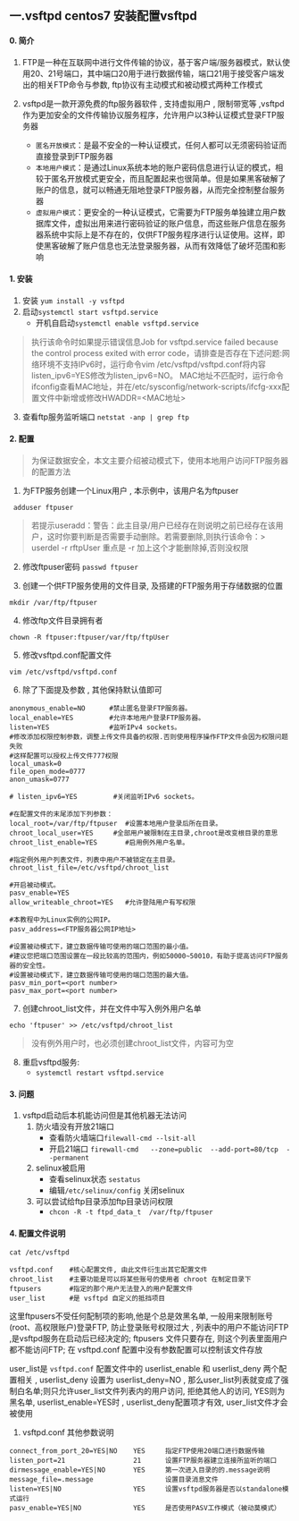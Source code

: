 ## 一.vsftpd centos7 安装配置vsftpd
#### 0. 简介
1. FTP是一种在互联网中进行文件传输的协议，基于客户端/服务器模式，默认使用20、21号端口，其中端口20用于进行数据传输，端口21用于接受客户端发出的相关FTP命令与参数, ftp协议有主动模式和被动模式两种工作模式

2. vsftpd是一款开源免费的ftp服务器软件 , 支持虚拟用户 , 限制带宽等 ,vsftpd作为更加安全的文件传输协议服务程序，允许用户以3种认证模式登录FTP服务器
	- `匿名开放模式`：是最不安全的一种认证模式，任何人都可以无须密码验证而直接登录到FTP服务器
	- `本地用户模式`：是通过Linux系统本地的账户密码信息进行认证的模式，相较于匿名开放模式更安全，而且配置起来也很简单。但是如果黑客破解了账户的信息，就可以畅通无阻地登录FTP服务器，从而完全控制整台服务器
	- `虚拟用户模式`：更安全的一种认证模式，它需要为FTP服务单独建立用户数据库文件，虚拟出用来进行密码验证的账户信息，而这些账户信息在服务器系统中实际上是不存在的，仅供FTP服务程序进行认证使用。这样，即使黑客破解了账户信息也无法登录服务器，从而有效降低了破坏范围和影响

#### 1. 安装
1. 安装 `yum install -y vsftpd`
2. 启动`systemctl start vsftpd.service`
	- 开机自启动`systemctl enable vsftpd.service`
>执行该命令时如果提示错误信息Job for vsftpd.service failed because the control process exited with error code，请排查是否存在下述问题:网络环境不支持IPv6时，运行命令vim /etc/vsftpd/vsftpd.conf将内容listen_ipv6=YES修改为listen_ipv6=NO。 MAC地址不匹配时，运行命令ifconfig查看MAC地址，并在/etc/sysconfig/network-scripts/ifcfg-xxx配置文件中新增或修改HWADDR=<MAC地址>

3. 查看ftp服务监听端口 `netstat -anp | grep ftp`

#### 2. 配置
>为保证数据安全，本文主要介绍被动模式下，使用本地用户访问FTP服务器的配置方法
1. 为FTP服务创建一个Linux用户 , 本示例中，该用户名为ftpuser
```text
 adduser ftpuser
```
>若提示useradd：警告：此主目录/用户已经存在则说明之前已经存在该用户，这时你要判断是否需要手动删除。若需要删除,则执行该命令：> userdel -r rftpUser 重点是 -r 加上这个才能删除掉,否则没权限

2. 修改ftpuser密码 `passwd ftpuser`

3. 创建一个供FTP服务使用的文件目录, 及搭建的FTP服务用于存储数据的位置
```text
mkdir /var/ftp/ftpuser
```

4. 修改ftp文件目录拥有者
```text
chown -R ftpuser:ftpuser/var/ftp/ftpUser
```

5. 修改vsftpd.conf配置文件
```shell
vim /etc/vsftpd/vsftpd.conf
```

6. 除了下面提及参数 , 其他保持默认值即可
```text
anonymous_enable=NO      #禁止匿名登录FTP服务器。
local_enable=YES         #允许本地用户登录FTP服务器。
listen=YES               #监听IPv4 sockets。
#修改添加权限控制参数，调整上传文件具备的权限.否则使用程序操作FTP文件会因为权限问题失败
#这样配置可以授权上传文件777权限
local_umask=0
file_open_mode=0777
anon_umask=0777

# listen_ipv6=YES         #关闭监听IPv6 sockets。

#在配置文件的末尾添加下列参数：
local_root=/var/ftp/ftpuser  #设置本地用户登录后所在目录。
chroot_local_user=YES     #全部用户被限制在主目录,chroot是改变根目录的意思
chroot_list_enable=YES       #启用例外用户名单。

#指定例外用户列表文件，列表中用户不被锁定在主目录。
chroot_list_file=/etc/vsftpd/chroot_list

#开启被动模式。
pasv_enable=YES
allow_writeable_chroot=YES   #允许登陆用户有写权限

#本教程中为Linux实例的公网IP。
pasv_address=<FTP服务器公网IP地址>

#设置被动模式下，建立数据传输可使用的端口范围的最小值。
#建议您把端口范围设置在一段比较高的范围内，例如50000~50010，有助于提高访问FTP服务器的安全性。
#设置被动模式下，建立数据传输可使用的端口范围的最大值。
pasv_min_port=<port number>
pasv_max_port=<port number>
```

7. 创建chroot_list文件，并在文件中写入例外用户名单
```shell
echo 'ftpuser' >> /etc/vsftpd/chroot_list
```
>没有例外用户时，也必须创建chroot_list文件，内容可为空

8. 重启vsftpd服务:
	- `systemctl restart vsftpd.service`

#### 3. 问题
1. vsftpd启动后本机能访问但是其他机器无法访问
	1. 防火墙没有开放21端口
		- 查看防火墙端口`filewall-cmd --lsit-all`
		- 开启21端口 `firewall-cmd   --zone=public  --add-port=80/tcp  --permanent`
	2. selinux被启用
		- 查看selinux状态 `sestatus`
		- 编辑`/etc/selinux/config` 关闭selinux
	3. 可以尝试给ftp目录添加ftp目录访问权限
		- `chcon -R -t ftpd_data_t  /var/ftp/ftpuser`

#### 4. 配置文件说明
```shell
cat /etc/vsftpd

vsftpd.conf    #核心配置文件, 由此文件衍生出其它配置文件
chroot_list    #主要功能是可以将某些账号的使用者 chroot 在制定目录下
ftpusers       #指定的那个用户无法登入的用户配置文件
user_list      #是 vsftpd 自定义的抵挡项目
```

 这里ftpusers不受任何配制项的影响,他是个总是效黑名单, 一般用来限制账号(root、高权限账户)登录FTP, 防止登录账号权限过大 , 列表中的用户不能访问FTP ,是vsftpd服务在启动后已经决定的; ftpusers 文件只要存在, 则这个列表里面用户都不能访问FTP; 在 vsftpd.conf 配置中没有参数配置可以控制该文件存放

user_list是 `vsftpd.conf` 配置文件中的 userlist_enable 和 userlist_deny 两个配置相关 , userlist_deny 设置为 userlist_deny=NO , 那么user_list列表就变成了强制白名单;则只允许user_list文件列表内的用户访问, 拒绝其他人的访问, YES则为黑名单, userlist_enable=YES时 , userlist_deny配置项才有效, user_list文件才会被使用

1. vsftpd.conf 其他参数说明
```text
connect_from_port_20=YES|NO    YES     指定FTP使用20端口进行数据传输
listen_port=21                 21      设置FTP服务器建立连接所监听的端口
dirmessage_enable=YES|NO       YES     第一次进入目录的的.message说明
message_file=.message                  设置目录消息文件
listen=YES|NO                  YES     设置vsftpd服务器是否以standalone模式运行
pasv_enable=YES|NO             YES     是否使用PASV工作模式（被动莫模式）
```